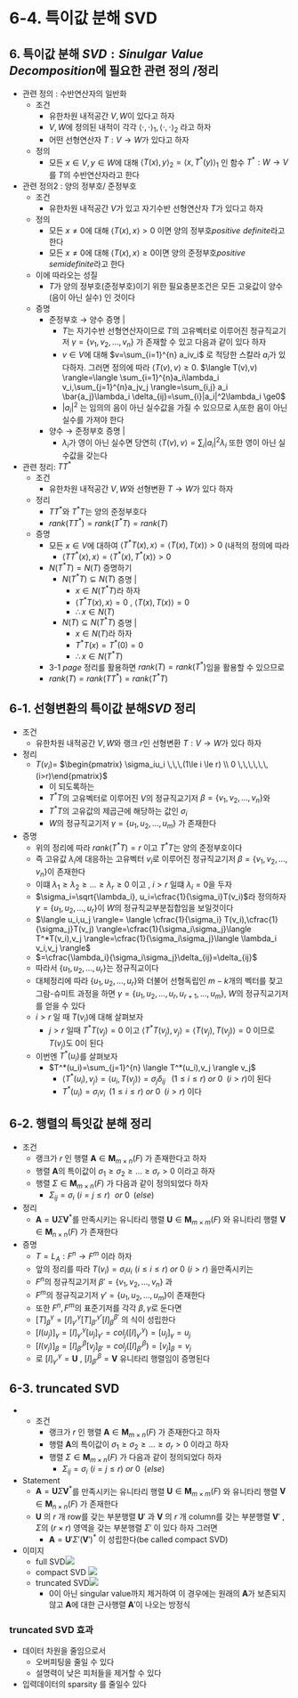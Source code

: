 # 6-4. 특이값 분해 SVD

## 6. 특이값 분해 $SVD: Sinulgar\,\,Value\,\,Decomposition$에 필요한 관련 정의 /정리

- 관련 정의  : 수반연산자의 일반화
    - 조건
        - 유한차원 내적공간 $V,W$이 있다고 하자
        - $V,W$에 정의된 내적이 각각 $\langle\cdot,\cdot \rangle_1, \langle\cdot,\cdot\rangle_2$ 라고 하자
        - 어떤 선형연산자 $T : V \rightarrow W$가 있다고 하자
    - 정의
        - 모든 $x\in V ,y\in W$에 대해 $\langle T(x),y \rangle_2=\langle x,T^*(y)\rangle_1$ 인 함수 $T^*:W\rightarrow V$를 $T$의 수반연산자라고 한다
- 관련 정의2 : 양의 정부호/ 준정부호
	- 조건
		- 유한차원 내적공간 $V$가 있고 자기수반 선형연산자 $T$가 있다고 하자
	- 정의
		- 모든 $x \ne0$에 대해 $\langle T(x),x \rangle >0$ 이면 양의 정부호$positive \,\,definite$라고 한다
		- 모든 $x \ne 0$에 대해 $\langle T(x),x \rangle \ge 0$이면 양의 준정부호$positive\,\,semidefinite$라고 한다
	- 이에 따라오는 성질
		- $T$가 양의 정부호(준정부호)이기 위한 필요충분조건은 모든 고윳값이 양수(음이 아닌 실수) 인 것이다
	- 증명
		- 준정부호 → 양수 증명 |
			- $T$는 자기수반 선형연산자이므로 $T$의 고유벡터로 이루어진 정규직교기저 $\gamma=\{v_1,v_2,...,v_n\}$ 가 존재할 수 있고 다음과 같이 있다 하자
			- $v \in V$에 대해 $v=\sum_{i=1}^{n} a_iv_i$ 로 적당한 스칼라 $a_i$가 있다하자. 그러면 정의에 따라 $\langle T(v),v \rangle \ge0$.  $\langle T(v),v) \rangle=\langle \sum_{i=1}^{n}a_i\lambda_i v_i,\sum_{j=1}^{n}a_jv_j \rangle=\sum_{i,j} a_i \bar{a_j}\lambda_i \delta_{ij}=\sum_{i}|a_i|^2\lambda_i \ge0$
			- $|a_i|^2$ 는 임의의 음이 아닌 실수값을 가질 수 있으므로 $\lambda_i$또한 음이 아닌 실수를 가져야 한다
		- 양수 → 준정부호 증명 |
			- $\lambda_i$가 영이 아닌 실수면 당연히 $\langle T(v),v \rangle=\sum_{i}|a_i|^2\lambda_i$  또한 영이 아닌 실수값을 갖는다
- 관련 정리: $TT^*$
	- 조건
		- 유한차원 내적공간 $V,W$와 선형변환 $T\rightarrow W$가 있다 하자
	- 정리
		- $TT^*$와 $T^*T$는 양의 준정부호다
		- $rank(TT^*)=rank(T^*T)=rank(T)$
	- 증명
		- 모든 $x \in V$에 대하여 $\langle T^*T(x),x \rangle=\langle T(x),T(x) \rangle >0$  (내적의 정의에 따라
			- $\langle TT^*(x),x \rangle = \langle T^*(x),T^*(x) \rangle >0$
		- $N(T^*T)=N(T)$ 증명하기
			- $N(T^*T) \subseteq N(T)$  증명 |
				- $x \in N(T^*T)$라 하자
				- $\langle T^*T(x),x \rangle=0$  ,  $\langle T(x),T(x) \rangle =0$
				- $\therefore x \in N(T)$
			- $N(T) \subseteq N(T^*T)$ 증명 |
				- $x \in N(T)$라 하자
				- $T^*T(x)=T^*(0)=0$
				- $\therefore x\in N(T^*T)$
		- 3-1 $page$ 정리를 활용하면 $rank(T)=rank(T^*)$임을 활용할 수 있으므로
		- $rank(T)=rank(TT^*)=rank(T^*T)$
		

## 6-1. 선형변환의 특이값 분해$SVD$ 정리

- 조건
    - 유한차원 내적공간 $V,W$와 랭크 $r$인 선형변환 $T:V\rightarrow W$가 있다 하자
- 정리
    - $T(v_i)=$ $\begin{pmatrix} \sigma_iu_i  \,\,\,(1\le i \le r) \\  0 \,\,\,\,\,\,(i>r)\end{pmatrix}$
        - 이 되도록하는
        - $T^*T$의 고유벡터로 이루어진 $V$의 정규직교기저 $\beta=\{v_1,v_2,...,v_n\}$와
        - $T^*T$의 고유값의 제곱근에 해당하는 값인 $\sigma_i$
        - $W$의 정규직교기저 $\gamma=\{u_1,u_2,...,u_m\}$ 가 존재한다
- 증명
    - 위의 정리에 따라 $rank(T^*T)=r$ 이고 $T^*T$는 양의 준정부호이다
    - 즉 고유값 $\lambda_i$에 대응하는 고유벡터 $v_i$로 이루어진 정규직교기저 $\beta=\{v_1,v_2,...,v_n\}$이 존재한다
    - 이떄 $\lambda_1 \ge \lambda_2 \ge ... \ge \lambda_r \ge0$ 이고 , $i >r$ 일떄 $\lambda_i=0$을 두자
    - $\sigma_i=\sqrt{\lambda_i}, u_i=\cfrac{1}{\sigma_i}T(v_i)$라 정의하자 $\gamma=\{u_1,u_2,...,u_r\}$이 $W$의 정규직교부분집합임을 보일것이다
    - $\langle u_i,u_j \rangle= \langle \cfrac{1}{\sigma_i} T(v_i),\cfrac{1}{\sigma_j}T(v_j) \rangle=\cfrac{1}{\sigma_i\sigma_j}\langle T^*T(v_i),v_j \rangle=\cfrac{1}{\sigma_i\sigma_j}\langle \lambda_i v_i,v_j \rangle$
    - $=\cfrac{\lambda_i}{\sigma_i\sigma_j}\delta_{ij}=\delta_{ij}$
    - 따라서 $\{u_1,u_2,...,u_r\}$는 정규직교이다
    - 대체정리에 따라 $\{u_1,u_2,...,u_r\}$와 더불어 선형독립인 $m-k$개의 벡터를 찾고 그람-슈미트 과정을 하면 $\gamma=\{ u_1,u_2,...,u_r,u_{r+1},...,u_m\}$, $W$의 정규직교기저를 얻을 수 있다
    - $i>r$ 일 때 $T(v_i)$에 대해 살펴보자
        - $j>r$ 일때 $T^*T(v_j)=0$ 이고 $\langle T^*T(v_j),v_j \rangle= \langle T(v_j),T(v_j) \rangle=0$ 이므로 $T(v_j)$도 0이 된다
    - 이번엔 $T^*(u_i)$를 살펴보자
        - $T^*(u_i)=\sum_{j=1}^{n} \langle T^*(u_i),v_j \rangle v_j$
            - $\langle T^*(u_i),v_j\rangle= \langle u_i,T(v_j)\rangle=\sigma_j \delta_{ij}$ $\,\,\,(1\le i \le r)$ $or$  $0 \,\,\,(i>r)$이 된다
            - $T^*(u_i)=\sigma_i v_i \,\,\,(1\le i \le r)$ $or$ $0\,\,\,(i>r)$ 이다
            

## 6-2. 행렬의 특잇값 분해 정리

- 조건
    - 랭크가 $r$ 인 행렬 $\textbf{A} \in \textbf{M}_{m \times n}(F)$ 가 존재한다고 하자
    - 행렬 $\textbf{A}$의 특이값이 $\sigma_1 \ge \sigma_2 \ge ...\ge \sigma_r >0$ 이라고 하자
    - 행렬 $\Sigma \in \textbf{M}_{m \times n}(F)$  가 다음과 같이 정의되었다 하자
        - $\Sigma_{ij}= \sigma_i \,\,(i=j \le r)\,\,$ $or$  $0 \,\,\,(else)$
- 정리
    - $\textbf{A}=\textbf{U}\Sigma \textbf{V}^*$를 만족시키는 유니타리 행렬 $\textbf{U} \in \textbf{M}_{m \times m}(F)$ 와 유니타리 행렬 $\textbf{V} \in \textbf{M}_{n \times n}(F)$ 가 존재한다
- 증명
    - $T=L_A:F^n\rightarrow F^m$ 이라 하자
    - 앞의 정리를 따라 $T(v_i)=\sigma_iu_i \,\,(i \le i \le r)$ $or$ $0 \,\,(i>r)$ 을만족시키는
    - $F^n$의 정규직교기저 $\beta'=\{v_1,v_2,...,v_n\}$ 과
    - $F^m$의 정규직교기저 $\gamma'=\{u_1,u_2,...,u_m \}$이 존재한다
    - 또한 $F^n,F^m$의 표준기저를 각각 $\beta,\gamma$로 둔다면
    - $[T]_{\beta}^{\gamma}= [I]_{\gamma'}^{\gamma} [T]_{\beta'}^{\gamma'} [I]_{\beta}^{\beta'}$ 의 식이 성립한다
    - $[I(u_j)]_{\gamma}=[I]_{\gamma'}^{\gamma}[u_j]_{\gamma'}=col_j([I]_{\gamma'}^{\gamma})=[u_j]_{\gamma}=u_j$
    - $[I(v_j)]_{\beta}=[I]_{\beta'}^{\beta}[v_j]_{\beta'}=col_j([I]_{\beta'}^{\beta})=[v_j]_{\beta}=v_j$
    - 로 $[I]_{\gamma'}^{\gamma}=\textbf{U}$ , $[I]_{\beta'}^{\beta}=\textbf{V}$ 유니타리 행렬임이 증명된다


## 6-3. truncated SVD
- - 조건
    - 랭크가 $r$ 인 행렬 $\textbf{A} \in \textbf{M}_{m \times n}(F)$ 가 존재한다고 하자
    - 행렬 $\textbf{A}$의 특이값이 $\sigma_1 \ge \sigma_2 \ge ...\ge \sigma_r >0$ 이라고 하자
    - 행렬 $\Sigma \in \textbf{M}_{m \times n}(F)$  가 다음과 같이 정의되었다 하자
        - $\Sigma_{ij}= \sigma_i \,\,(i=j \le r)$ $or$  $0 \,\,\,(else)$
- Statement
    - $\textbf{A}=\textbf{U}\Sigma \textbf{V}^*$를 만족시키는 유니타리 행렬 $\textbf{U} \in \textbf{M}_{m \times m}(F)$ 와 유니타리 행렬 $\textbf{V} \in \textbf{M}_{n \times n}(F)$ 가 존재한다
	-  $\textbf{U}$ 의 $r$ 개 row를 갖는 부분행렬 $\textbf{U}'$ 과 $\textbf{V}$ 의 $r$ 개 column를 갖는 부분행렬 $\textbf{V}'$ , $\Sigma$의  $(r \times r)$ 영역을 갖는 부분행렬  $\Sigma'$ 이 있다 하자 그러면
		- $\textbf{A}=\textbf{U}'\Sigma' (\textbf{V}')^*$ 이 성립한다(be called compact SVD)
- 이미지
	- full SVD![](https://t1.daumcdn.net/cfile/tistory/2435CA425266197F02?download)
	- compact SVD ![](https://t1.daumcdn.net/cfile/tistory/23378F3352661E3336?download)
	- truncated SVD![](https://t1.daumcdn.net/cfile/tistory/2746F23952661E501D?download)
		- 0이 아닌 singular value까지 제거하여 이 경우에는 원래의 $\textbf{A}$가 보존되지 않고 $\textbf{A}$에 대한 근사행렬 $\textbf{A}'$이 나오는 방정식 

### truncated SVD 효과
- 데이터 차원을 줄임으로서
	- 오버피팅을 줄일 수 있다
	- 설명력이 낮은 피처들을 제거할 수 있다
-  입력데이터의 sparsity 를 줄일수 있다

